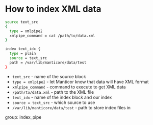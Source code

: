 # How to index XML data

```bash
source text_src
{
  type = xmlpipe2
  xmlpipe_command = cat /path/to/data.xml
}

index text_idx {
  type = plain
  source = text_src
  path = /var/lib/manticore/data/test
}
```

- `text_src` - name of the source block
- `type = xmlpipe2` - let Manticor know that data will have XML format
- `xmlpipe_command` - command to execute to get XML data
- `/path/to/data.xml` - path to the XML file
- `text_idx` - name of the index block and our index
- `source = text_src` - which source to use
- `/var/lib/manticore/data/test` - path to store index files in

group: index_pipe


